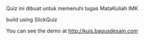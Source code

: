 Quiz ini dibuat untuk memenuhi tugas MataKuliah IMK

build using SlickQuiz

You can see the demo at http://kuis.bagusdesain.com